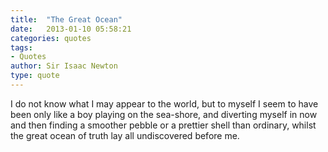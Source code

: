 ```yaml
---
title:  "The Great Ocean"
date:   2013-01-10 05:58:21
categories: quotes
tags:
- Quotes
author: Sir Isaac Newton
type: quote
---
```


I do not know what I may appear to the world, but to myself I seem to have been only like a boy playing on the sea-shore, and diverting myself in now and then finding a smoother pebble or a prettier shell than ordinary, whilst the great ocean of truth lay all undiscovered before me.